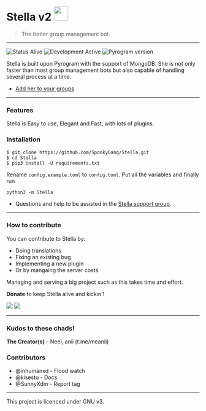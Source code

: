# Stella v2 <img src="https://cdn.discordapp.com/attachments/772889968838049802/845189008342777896/IMG_20210521_120844_190.jpg" width="37" height="37"> 
> The better group management bot.
<hr>

![Status Alive](https://img.shields.io/badge/Status-Alive-green.svg "Status Alive")
![Development Active](https://img.shields.io/badge/Development-Active-green.svg "Develoment Active")
![Pyrogram version](https://img.shields.io/badge/Pyrogram_version-Latest-orange.svg "Pyrogram version")

<p>Stella is built upon Pyrogram with the support of MongoDB. She is not only faster than most group management bots but also capable of handling several process at a time.</p>

- [Add her to your groups](https://t.me/MissStella_bot?startgroup=botstart)

<hr>

### Features

<p>Stella is Easy to use, Elegant and Fast, with lots of plugins.</p>

### Installation

```
$ git clone https://github.com/SpookyGang/Stella.git
$ cd Stella
$ pip3 install -U requirements.txt
```
Rename `config.example.toml` to `config.toml`. Put all the variables and finally run
```
python3 -m Stella
```
- Questions and help to be assisted in the [Stella support group](https://t.me/nina77chat).

<hr>

### How to contribute

<p>You can contribute to Stella by:</p>

- Doing translations
- Fixing an existing bug
- Implementing a new plugin
- Or by mangaing the server costs
<p>Managing and serving a big project such as this takes time and effort.</p> 

**Donate** to keep Stella alive and kickin'!
  
<a href=""><img src="https://img.shields.io/badge/Bitcoin-000000?style=for-the-badge&logo=bitcoin&logoColor=white"></a>
<a href=""><img src="https://img.shields.io/badge/Paytm-00457C?style=for-the-badge&logo=paytm&logoColor=white"></a>
  
<hr>
  
### Kudos to these chads!

**The Creator(s)** - Neel, anii (t.me/meanii)

### Contributors

- @inhumanxd - Flood watch 
- @kisestu   - Docs
- @SunnyXdm  - Report tag 

<hr>
<p>This project is licenced under GNU v3.</p>
